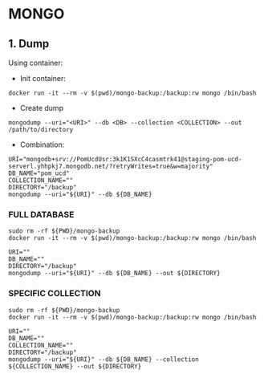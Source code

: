 # MONGO

## 1. Dump
Using container:
- Init container:
``````
docker run -it --rm -v $(pwd)/mongo-backup:/backup:rw mongo /bin/bash
``````

- Create dump
``````
mongodump --uri="<URI>" --db <DB> --collection <COLLECTION> --out /path/to/directory
``````

- Combination:
``````
URI="mongodb+srv://PomUcdUsr:3k1K1SXcC4casmtrk41@staging-pom-ucd-serverl.yhhpkj7.mongodb.net/?retryWrites=true&w=majority"
DB_NAME="pom_ucd"
COLLECTION_NAME=""
DIRECTORY="/backup"
mongodump --uri="${URI}" --db ${DB_NAME}
``````

### FULL DATABASE
```
sudo rm -rf ${PWD}/mongo-backup
docker run -it --rm -v $(pwd)/mongo-backup:/backup:rw mongo /bin/bash
```
```
URI=""
DB_NAME=""
DIRECTORY="/backup"
mongodump --uri="${URI}" --db ${DB_NAME} --out ${DIRECTORY}
```

### SPECIFIC COLLECTION
```
sudo rm -rf ${PWD}/mongo-backup
docker run -it --rm -v $(pwd)/mongo-backup:/backup:rw mongo /bin/bash
```
```
URI=""
DB_NAME=""
COLLECTION_NAME=""
DIRECTORY="/backup"
mongodump --uri="${URI}" --db ${DB_NAME} --collection ${COLLECTION_NAME} --out ${DIRECTORY}
```
